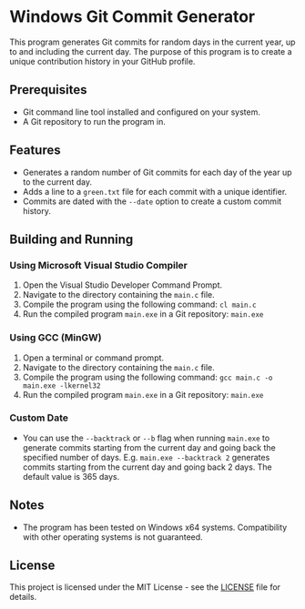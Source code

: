 # Windows Git Commit Generator

This program generates Git commits for random days in the current year, up to and including the current day. The purpose of this program is to create a unique contribution history in your GitHub profile.

## Prerequisites

- Git command line tool installed and configured on your system.
- A Git repository to run the program in.

## Features

- Generates a random number of Git commits for each day of the year up to the current day.
- Adds a line to a `green.txt` file for each commit with a unique identifier.
- Commits are dated with the `--date` option to create a custom commit history.

## Building and Running

### Using Microsoft Visual Studio Compiler

1. Open the Visual Studio Developer Command Prompt.
2. Navigate to the directory containing the `main.c` file.
3. Compile the program using the following command:
`cl main.c`
4. Run the compiled program `main.exe` in a Git repository:
`main.exe`

### Using GCC (MinGW)

1. Open a terminal or command prompt.
2. Navigate to the directory containing the `main.c` file.
3. Compile the program using the following command:
`gcc main.c -o main.exe -lkernel32`
4. Run the compiled program `main.exe` in a Git repository:
`main.exe`

### Custom Date

- You can use the `--backtrack` or `--b` flag when running `main.exe` to generate commits starting from the current day and going back the specified number of days. 
E.g. `main.exe --backtrack 2` generates commits starting from the current day and going back 2 days. The default value is 365 days.

## Notes
- The program has been tested on Windows x64 systems. Compatibility with other operating systems is not guaranteed.

## License

This project is licensed under the MIT License - see the [LICENSE](LICENSE) file for details.





